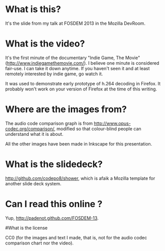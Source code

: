# What is this?

It's the slide from my talk at FOSDEM 2013 in the Mozilla DevRoom.

# What is the video?

It's the first minute of the documentary "Indie Game, The Movie"
(<http://www.indiegamethemovie.com/>). I believe one minute is considered
fair-use. I can take it down anytime. If you haven't seen it and at least
remotely interested by indie game, go watch it.

It was used to demonstrate early prototype of h.264 decoding in Firefox. It
probably won't work on your version of Firefox at the time of this writing.

# Where are the images from?

The audio code comparison graph is from <http://www.opus-codec.org/comparison/>,
modified so that colour-blind people can understand what it is about.

All the other images have been made in Inkscape for this presentation.

# What is the slidedeck?

<http://github.com/codepo8/shower>, which is afaik a Mozilla template for
another slide deck system.

# Can I read this online ?

Yup, <http://padenot.github.com/FOSDEM-13>.

#What is the license

CC0 (for the images and text I made, that is, not for the audio codec comparison
chart nor the video).

